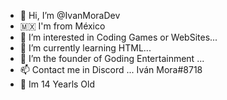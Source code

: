 - 👋 Hi, I’m @IvanMoraDev
- 🇲🇽 I'm from México
- 👀 I’m interested in Coding Games or WebSites...
- 🌱 I’m currently learning HTML...
- 💞️ I’m the founder of Goding Entertainment ...
- 📫 Contact me in Discord ... Iván Mora#8718
- 🎈 Im 14 Yearls Old



